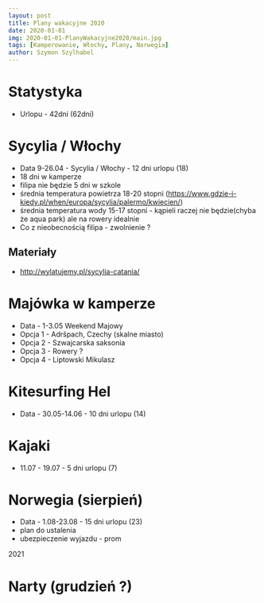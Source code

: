 ```yaml
---
layout: post
title: Plany wakacyjne 2020
date: 2020-01-01
img: 2020-01-01-PlanyWakacyjne2020/main.jpg
tags: [Kamperowanie, Włochy, Plany, Norwegia]
author: Szymon Szylhabel
---
```


# Statystyka
* Urlopu - 42dni (62dni)

# Sycylia / Włochy 
* Data 9-26.04 - Sycylia / Włochy - 12 dni urlopu (18)
* 18 dni w kamperze 
* filipa nie będzie 5 dni w szkole
* średnia temperatura powietrza 18-20 stopni (https://www.gdzie-i-kiedy.pl/when/europa/sycylia/palermo/kwiecien/)
* średnia temperatura wody 15-17 stopni - kąpieli raczej nie będzie(chyba że aqua park) ale na rowery idealnie 
* Co z nieobecnością filipa - zwolnienie ? 

## Materiały
- http://wylatujemy.pl/sycylia-catania/
  
# Majówka w kamperze
* Data - 1-3.05 Weekend Majowy 
* Opcja 1 - Adršpach, Czechy (skalne miasto)
* Opcja 2 - Szwajcarska saksonia
* Opcja 3 - Rowery ?
* Opcja 4 - Liptowski Mikulasz

# Kitesurfing Hel
* Data - 30.05-14.06 - 10 dni urlopu (14)

# Kajaki
* 11.07 - 19.07 - 5 dni urlopu (7)

# Norwegia (sierpień)
* Data - 1.08-23.08 - 15 dni urlopu (23)
* plan do ustalenia
* ubezpieczenie wyjazdu - prom

2021

# Narty (grudzień ?)